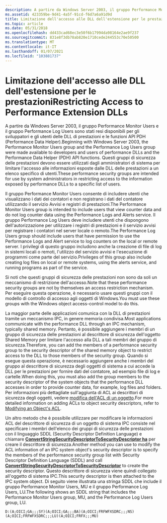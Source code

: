 ```yaml
---
description: A partire da Windows Server 2003, il gruppo Performance Monitor Users e il gruppo Performance Log Users sono stati resi disponibili per gli sviluppatori e gli utenti delle DLL di prestazioni e le funzioni API PDH (Performance Data Helper).
ms.assetid: 423359be-9d41-4a5f-91cd-f6d7a6a91d9d
title: Limitazione dell'accesso alle DLL dell'estensione per le prestazioni
ms.topic: article
ms.date: 05/31/2018
ms.openlocfilehash: dd433cad68ec3e50f6b17994da98164e2ae9f237
ms.sourcegitcommit: 831e8f3db78ab820e1710cede244553c70e50500
ms.translationtype: MT
ms.contentlocale: it-IT
ms.lasthandoff: 01/07/2021
ms.locfileid: "103881737"
---
```

# <a name="restricting-access-to-performance-extension-dlls"></a><span data-ttu-id="c2d78-103">Limitazione dell'accesso alle DLL dell'estensione per le prestazioni</span><span class="sxs-lookup"><span data-stu-id="c2d78-103">Restricting Access to Performance Extension DLLs</span></span>

<span data-ttu-id="c2d78-104">A partire da Windows Server 2003, il gruppo Performance Monitor Users e il gruppo Performance Log Users sono stati resi disponibili per gli sviluppatori e gli utenti delle DLL di prestazioni e le funzioni API PDH (Performance Data Helper).</span><span class="sxs-lookup"><span data-stu-id="c2d78-104">Beginning with Windows Server 2003, the Performance Monitor Users group and the Performance Log Users group were made available to developers and users of performance DLLs and the Performance Data Helper (PDH) API functions.</span></span> <span data-ttu-id="c2d78-105">Questi gruppi di sicurezza delle prestazioni devono essere utilizzati dagli amministratori di sistema per limitare l'accesso alle informazioni esposte dalle DLL delle prestazioni a un elenco specifico di utenti.</span><span class="sxs-lookup"><span data-stu-id="c2d78-105">These performance security groups are intended for use by system administrators in restricting access to the information exposed by performance DLLs to a specific list of users.</span></span>

<span data-ttu-id="c2d78-106">Il gruppo Performance Monitor Users consente di includere utenti che visualizzano i dati dei contatori e non registrano i dati del contatore utilizzando il servizio Avvisi e registri di prestazioni.</span><span class="sxs-lookup"><span data-stu-id="c2d78-106">The Performance Monitor Users group is intended to include users that view counter data and do not log counter data using the Performance Logs and Alerts service.</span></span> <span data-ttu-id="c2d78-107">Il gruppo Performance Log Users deve includere utenti che dispongono dell'autorizzazione per utilizzare i registri di prestazioni e il servizio avvisi per registrare i contatori nel server locale o remoto.</span><span class="sxs-lookup"><span data-stu-id="c2d78-107">The Performance Log Users group should include users that have permission to use the Performance Logs and Alert service to log counters on the local or remote server.</span></span> <span data-ttu-id="c2d78-108">I privilegi di questo gruppo includono anche la creazione di file di log in sistemi locali o remoti, l'utilizzo del servizio avvisi e l'esecuzione di programmi come parte del servizio.</span><span class="sxs-lookup"><span data-stu-id="c2d78-108">Privileges of this group also include creating log files on local or remote systems, using the alerts service, and running programs as part of the service.</span></span>

<span data-ttu-id="c2d78-109">Si noti che questi gruppi di sicurezza delle prestazioni non sono da soli un meccanismo di restrizione dell'accesso.</span><span class="sxs-lookup"><span data-stu-id="c2d78-109">Note that these performance security groups are not by themselves an access restriction mechanism.</span></span> <span data-ttu-id="c2d78-110">Per eseguire questa operazione, è necessario usare questi gruppi con il modello di controllo di accesso agli oggetti di Windows.</span><span class="sxs-lookup"><span data-stu-id="c2d78-110">You must use these groups with the Windows object access-control model to do this.</span></span>

<span data-ttu-id="c2d78-111">La maggior parte delle applicazioni comunica con la DLL di prestazioni tramite un meccanismo IPC, in genere memoria condivisa.</span><span class="sxs-lookup"><span data-stu-id="c2d78-111">Most applications communicate with the performance DLL through an IPC mechanism, typically shared memory.</span></span> <span data-ttu-id="c2d78-112">Pertanto, è possibile aggiungere i membri di un gruppo di sicurezza delle prestazioni al descrittore di sicurezza dell'oggetto Shared Memory per limitare l'accesso alla DLL a tali membri del gruppo di sicurezza.</span><span class="sxs-lookup"><span data-stu-id="c2d78-112">Therefore, you can add the members of a performance security group to the security descriptor of the shared memory object to restrict access to the DLL to those members of the security group.</span></span> <span data-ttu-id="c2d78-113">Quando si esegue questa operazione, è necessario aggiungere anche i membri del gruppo al descrittore di sicurezza degli oggetti di sistema a cui accede la DLL per le prestazioni per fornire dati del contatore, ad esempio file di log e cartelle.</span><span class="sxs-lookup"><span data-stu-id="c2d78-113">When doing this, you must also add the group members to the security descriptor of the system objects that the performance DLL accesses in order to provide counter data, for example, log files and folders.</span></span> <span data-ttu-id="c2d78-114">Per informazioni più dettagliate sull'aggiunta di ACL ai descrittori di sicurezza degli oggetti, vedere [modifica dell'ACL di un oggetto](/windows/desktop/SecAuthZ/modifying-the-acls-of-an-object-in-c--).</span><span class="sxs-lookup"><span data-stu-id="c2d78-114">For more detailed information on adding ACLs to object security descriptors, refer to [Modifying an Object's ACL](/windows/desktop/SecAuthZ/modifying-the-acls-of-an-object-in-c--).</span></span>

<span data-ttu-id="c2d78-115">Un altro metodo che è possibile utilizzare per modificare le informazioni ACL del descrittore di sicurezza di un oggetto di sistema IPC consiste nel specificare i membri dell'elenco dei gruppi di sicurezza delle prestazioni con il linguaggio SDDL (Security Descriptor Definition Language) e chiamare [**ConvertStringSecurityDescriptorToSecurityDescriptor ha**](/windows/desktop/api/sddl/nf-sddl-convertstringsecuritydescriptortosecuritydescriptora) per creare il descrittore di sicurezza.</span><span class="sxs-lookup"><span data-stu-id="c2d78-115">Another method you can use to modify the ACL information of an IPC system object's security descriptor is to specify the members of the performance security group list with Security Descriptor Definition Language (SDDL) and call [**ConvertStringSecurityDescriptorToSecurityDescriptor**](/windows/desktop/api/sddl/nf-sddl-convertstringsecuritydescriptortosecuritydescriptora) to create the security descriptor.</span></span> <span data-ttu-id="c2d78-116">Questo descrittore di sicurezza viene quindi collegato all'oggetto di sistema IPC.</span><span class="sxs-lookup"><span data-stu-id="c2d78-116">This security descriptor is then attached to the IPC system object.</span></span> <span data-ttu-id="c2d78-117">Di seguito viene illustrata una stringa SDDL che include il gruppo Performance Monitor Users, MU e il gruppo Performance Log Users, LU.</span><span class="sxs-lookup"><span data-stu-id="c2d78-117">The following shows an SDDL string that includes the Performance Monitor Users group, MU, and the Performance Log Users group, LU.</span></span>

``` syntax
D:(A;OICI;GA;;;SY)(A;OICI;GA;;;BA)(A;OICI;FRFWFXSDRC;;;NS)(A;OICI;FRFWFXSDRC;;;LU)(A;OICI;FRFX;;;MU) 
```

 

 
